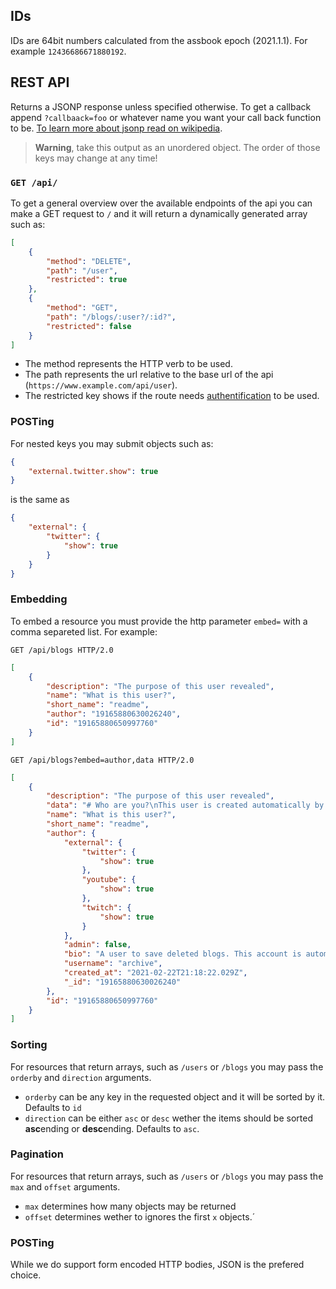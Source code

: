 ## IDs

IDs are 64bit numbers calculated from the assbook epoch (2021.1.1). For example `12436686671880192`.

## REST API

Returns a JSONP response unless specified otherwise. To get a callback append `?callbaack=foo` or whatever name you want your call back function to be. [To learn more about jsonp read on wikipedia](https://en.wikipedia.org/wiki/JSONP).

> **Warning**, take this output as an unordered object. The order of those keys may change at any time!

### `GET /api/`

To get a general overview over the available endpoints of the api you can make a GET request to `/` and it will return a dynamically generated array such as:

```json
[
	{
		"method": "DELETE",
		"path": "/user",
		"restricted": true
	},
	{
		"method": "GET",
		"path": "/blogs/:user?/:id?",
		"restricted": false
	}
]
```

-   The method represents the HTTP verb to be used.
-   The path represents the url relative to the base url of the api (`https://www.example.com/api/user`).
-   The restricted key shows if the route needs [authentification](./auth.md) to be used.

### POSTing

For nested keys you may submit objects such as:

```json
{
	"external.twitter.show": true
}
```

is the same as

```json
{
	"external": {
		"twitter": {
			"show": true
		}
	}
}
```

### Embedding

To embed a resource you must provide the http parameter `embed=` with a comma separeted list. For example:

```http
GET /api/blogs HTTP/2.0
```

```json
[
	{
		"description": "The purpose of this user revealed",
		"name": "What is this user?",
		"short_name": "readme",
		"author": "19165880630026240",
		"id": "19165880650997760"
	}
]
```

```http
GET /api/blogs?embed=author,data HTTP/2.0
```

```json
[
	{
		"description": "The purpose of this user revealed",
		"data": "# Who are you?\nThis user is created automatically by the server. It's purpose is to archive blogs from users that want to delete their account but don't want to delete their blogs. \nAs a side note it's also used for testing. \n",
		"name": "What is this user?",
		"short_name": "readme",
		"author": {
			"external": {
				"twitter": {
					"show": true
				},
				"youtube": {
					"show": true
				},
				"twitch": {
					"show": true
				}
			},
			"admin": false,
			"bio": "A user to save deleted blogs. This account is automated and not a real human. ",
			"username": "archive",
			"created_at": "2021-02-22T21:18:22.029Z",
			"_id": "19165880630026240"
		},
		"id": "19165880650997760"
	}
]
```

### Sorting

For resources that return arrays, such as `/users` or `/blogs` you may pass the `orderby` and `direction` arguments.

-   `orderby` can be any key in the requested object and it will be sorted by it. Defaults to `id`
-   `direction` can be either `asc` or `desc` wether the items should be sorted **asc**ending or **desc**ending. Defaults to `asc`.

### Pagination

For resources that return arrays, such as `/users` or `/blogs` you may pass the `max` and `offset` arguments.

-   `max` determines how many objects may be returned
-   `offset` determines wether to ignores the first `x` objects.´

### POSTing

While we do support form encoded HTTP bodies, JSON is the prefered choice.
